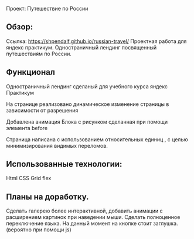 Проект: Путешествие по России


<h2>Обзор:</h2>

Ссылка: https://shpendalf.github.io/russian-travel/
Проектная работа для яндекс практикум.
Одностраничный лендинг посвященный путешествиям по России. 
<h2>Функционал</h2> 
Одностраничный лендинг сделаный для учебного курса яндекс Практикум

На странице реализовано динамическое изменение страницы в зависимости от разрешения

Добавлена анимация Блока с рисунком сделанная при помощи элемента before 

Страница написана с использованием относительных единиц , с целью минимизирования  видимых переломов.

<h2>Использованные технологии:</h2>
Html
CSS
Grid
flex

<h2>Планы на доработку.</h2> 
Сделать галерею более интерактивной, добавить анимации с расширением картинок при наведении мыши. 
Сделать полноценное переключение языка. На данный момент на кнопке стоит заглушка. (вероятно при помощи js)
